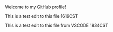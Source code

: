 Welcome to my GitHub profile!

This is a test edit to this file 1619CST

This is a test edit to this file from VSCODE 1834CST